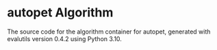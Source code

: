 # autopet Algorithm

The source code for the algorithm container for
autopet, generated with
evalutils version 0.4.2
using Python 3.10.
